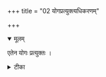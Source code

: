+++
title = "02 योगप्रत्युक्त्यधिकरणम्"

+++


<details open><summary>मूलम्</summary>

एतेन योगः प्रत्युक्तः ।
</details>



<details><summary>टीका</summary>

निमित्तमात्रं ब्रह्मेति वदन्ती वेधसः स्मृतिः । पूर्वोक्तेन नयेनैव प्रत्याख्याता श्रुतेर्बलात् ॥ [141]
</details>

